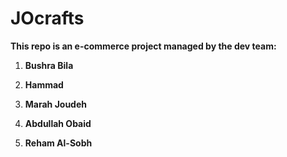 # JOcrafts

**This repo is an e-commerce project managed by the dev team:**

1. **Bushra Bila**

2. **Hammad**

2. **Marah Joudeh**

3. **Abdullah Obaid**

3. **Reham Al-Sobh**



